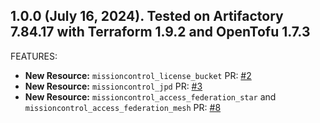 ## 1.0.0 (July 16, 2024). Tested on Artifactory 7.84.17 with Terraform 1.9.2 and OpenTofu 1.7.3

FEATURES:

* **New Resource:** `missioncontrol_license_bucket` PR: [#2](https://github.com/jfrog/terraform-provider-mission-control/pull/2)
* **New Resource:** `missioncontrol_jpd` PR: [#3](https://github.com/jfrog/terraform-provider-mission-control/pull/3)
* **New Resource:** `missioncontrol_access_federation_star` and `missioncontrol_access_federation_mesh` PR: [#8](https://github.com/jfrog/terraform-provider-mission-control/pull/8)